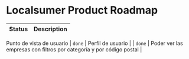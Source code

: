 # Localsumer Product Roadmap

| Status | Description |
| --- | --- |
Punto de vista de usuario
| `done` | Perfil de usuario |
| `done` | Poder ver las empresas con filtros por categoría y por código postal |
